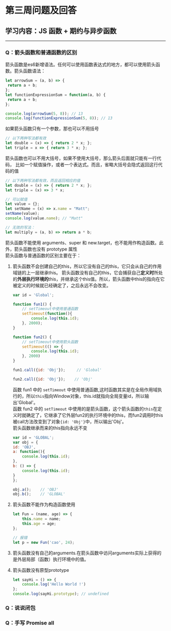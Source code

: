 # 第三周问题及回答

## 学习内容：JS 函数 + 期约与异步函数

***

### Q：箭头函数和普通函数的区别
箭头函数是es6新增语法。任何可以使用函数表达式的地方，都可以使用箭头函数。箭头函数语法：
```js
let arrowSum = (a, b) => { 
 return a + b; 
}; 
let functionExpressionSum = function(a, b) { 
 return a + b; 
}; 

console.log(arrowSum(5, 8)); // 13 
console.log(functionExpressionSum(5, 8)); // 13 
```
如果箭头函数只有一个参数，那也可以不用括号
```js
// 以下两种写法都有效
let double = (x) => { return 2 * x; }; 
let triple = x => { return 3 * x; }; 
```
箭头函数也可以不用大括号，如果不使用大括号，那么箭头后面就只能有一行代码，
比如一个赋值操作，或者一个表达式。而且，省略大括号会隐式返回这行代码的值
```js
// 以下两种写法都有效，而且返回相应的值
let double = (x) => { return 2 * x; }; 
let triple = (x) => 3 * x; 

// 可以赋值
let value = {}; 
let setName = (x) => x.name = "Matt"; 
setName(value); 
console.log(value.name); // "Matt" 

// 无效的写法：
let multiply = (a, b) => return a * b;
```
箭头函数不能使用 arguments、super 和
new.target，也不能用作构造函数。此外，箭头函数也没有 prototype 属性  
箭头函数与普通函数的区别主要在于：
1. 箭头函数不会创建自己的this，所以它没有自己的this，它只会从自己的作用域链的上一层继承this。
箭头函数没有自己的this，它会捕获自己**定义时**所处的**外层执行环境的**this，并继承这个this值。所以，箭头函数中this的指向在它被定义的时候就已经确定了，之后永远不会改变。
    ```js
    var id = 'Global';

    function fun1() {
        // setTimeout中使用普通函数
        setTimeout(function(){
            console.log(this.id);
        }, 2000);
    }

    function fun2() {
        // setTimeout中使用箭头函数
        setTimeout(() => {
            console.log(this.id);
        }, 2000)
    }

    fun1.call({id: 'Obj'});     // 'Global'

    fun2.call({id: 'Obj'});    // 'Obj'
    ```
    函数 fun1 中的 `setTimeout` 中使用普通函数,这时函数其实是在全局作用域执行的，所以`this`指向Window对象，this.id就指向全局变量id，所以输出'Global'。  
    函数 fun2 中的 `setTimeout` 中使用的是箭头函数，这个箭头函数的`this`在定义时就确定了，它继承了它外层fun2的执行环境中的this，而fun2调用时this被call方法改变到了对象`{id: 'Obj'}`中，所以输出'Obj'。  
    箭头函数继承而来的this指向永远不变
    ```js
    var id = 'GLOBAL';
    var obj = {
    id: 'OBJ',
    a: function(){
        console.log(this.id);
    },
    b: () => {
        console.log(this.id);
    }
    };

    obj.a();    // 'OBJ'
    obj.b();    // 'GLOBAL'
    ```
2. 箭头函数不能作为构造函数使用
    ```js
    let Fun = (name, age) => {
        this.name = name;
        this.age = age;
    };

    // 报错
    let p = new Fun('cao', 24);
    ```
3. 箭头函数没有自己的arguments.在箭头函数中访问arguments实际上获得的是外层局部（函数）执行环境中的值。

4. 箭头函数没有原型prototype
    ```js
    let sayHi = () => {
        console.log('Hello World !')
    };
    console.log(sayHi.prototype); // undefined
    ```
### Q：说说闭包

### Q：手写 Promise all